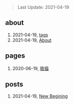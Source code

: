 > Last Update: 2021-04-19

## about
1. 2021-04-19, [tags](about/tags.md)
1. 2021-04-19, [About](about/me.md)
## pages
1. 2020-06-19, [吸猫](pages/吸猫.md)
## posts
1. 2021-04-19, [New Begining](posts/bookmarks.md)